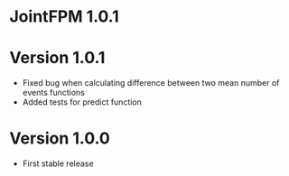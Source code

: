 # JointFPM 1.0.1

# Version 1.0.1

- Fixed bug when calculating difference between two mean number of events functions
- Added tests for predict function

# Version 1.0.0

- First stable release

